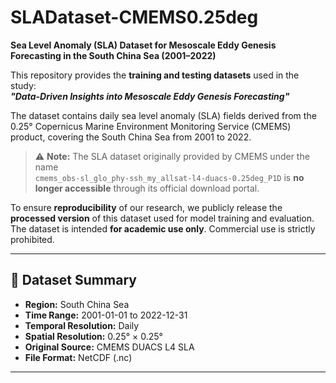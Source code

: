 # SLADataset-CMEMS0.25deg

**Sea Level Anomaly (SLA) Dataset for Mesoscale Eddy Genesis Forecasting in the South China Sea (2001–2022)**

This repository provides the **training and testing datasets** used in the study:  
**_"Data-Driven Insights into Mesoscale Eddy Genesis Forecasting"_**

The dataset contains daily sea level anomaly (SLA) fields derived from the 0.25° Copernicus Marine Environment Monitoring Service (CMEMS) product, covering the South China Sea from 2001 to 2022.

> ⚠️ **Note:** The SLA dataset originally provided by CMEMS under the name  
> `cmems_obs-sl_glo_phy-ssh_my_allsat-l4-duacs-0.25deg_P1D` is **no longer accessible** through its official download portal.

To ensure **reproducibility** of our research, we publicly release the **processed version** of this dataset used for model training and evaluation. The dataset is intended **for academic use only**. Commercial use is strictly prohibited.

---

## 📌 Dataset Summary

- **Region:** South China Sea  
- **Time Range:** 2001-01-01 to 2022-12-31  
- **Temporal Resolution:** Daily  
- **Spatial Resolution:** 0.25° × 0.25°  
- **Original Source:** CMEMS DUACS L4 SLA 
- **File Format:** NetCDF (.nc)  

---

